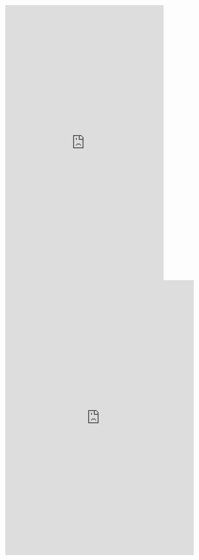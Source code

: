 <iframe width="100%" height="876" frameborder="0"
  src="https://observablehq.com/embed/@gjrichter/ixmaps-parita-di-genere-citta-con-piu-di-100-000-abitanti?cells=map"></iframe>

  <iframe width="600px" height="876" frameborder="0"
  src="https://observablehq.com/embed/98f938fc3033e930?cells=map"></iframe>
